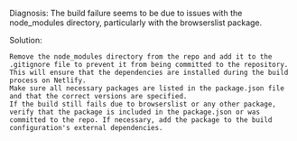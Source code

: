 Diagnosis: The build failure seems to be due to issues with the node_modules directory, particularly with the browserslist package.

Solution:

    Remove the node_modules directory from the repo and add it to the .gitignore file to prevent it from being committed to the repository. This will ensure that the dependencies are installed during the build process on Netlify.
    Make sure all necessary packages are listed in the package.json file and that the correct versions are specified.
    If the build still fails due to browserslist or any other package, verify that the package is included in the package.json or was committed to the repo. If necessary, add the package to the build configuration's external dependencies.
